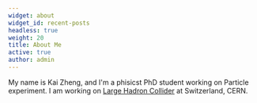 ```yaml
---
widget: about
widget_id: recent-posts
headless: true
weight: 20
title: About Me
active: true
author: admin
---
```

M﻿y name is Kai Zheng, and I'm a phisicst PhD student working on Particle experiment. I am working on [Large Hadron Collider](https://home.cern/science/accelerators/large-hadron-collider) at Switzerland, CERN.